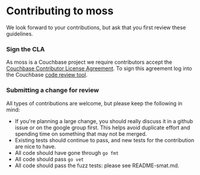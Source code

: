 # Contributing to moss

We look forward to your contributions, but ask that you first review
these guidelines.

### Sign the CLA

As moss is a Couchbase project we require contributors accept the
[Couchbase Contributor License
Agreement](http://review.couchbase.org/static/individual_agreement.html). To
sign this agreement log into the Couchbase [code review
tool](http://review.couchbase.org/).

### Submitting a change for review

All types of contributions are welcome, but please keep the following in mind:

- If you're planning a large change, you should really discuss it in a
  github issue or on the google group first.  This helps avoid
  duplicate effort and spending time on something that may not be
  merged.
- Existing tests should continue to pass, and new tests for the
  contribution are nice to have.
- All code should have gone through `go fmt`
- All code should pass `go vet`
- All code should pass the fuzz tests: please see README-smat.md.
